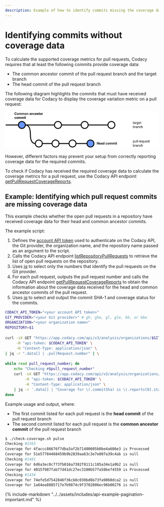 ```yaml
---
description: Example of how to identify commits missing the coverage data required for calculating the coverage metrics of pull requests.
---
```


# Identifying commits without coverage data

To calculate the supported coverage metrics for pull requests, Codacy requires that at least the following commits provide coverage data:

-   The common ancestor commit of the pull request branch and the target branch
-   The head commit of the pull request branch

The following diagram highlights the commits that must have received coverage data for Codacy to display the coverage variation metric on a pull request:

![Commits that must have received coverage data](../../coverage-reporter/images/coverage-pr-commits.png)

However, different factors may prevent your setup from correctly reporting coverage data for the required commits.

To check if Codacy has received the required coverage data to calculate the coverage metrics for a pull request, use the Codacy API endpoint [getPullRequestCoverageReports](https://api.codacy.com/api/api-docs#getpullrequestcoveragereports).

## Example: Identifying which pull request commits are missing coverage data

This example checks whether the open pull requests in a repository have received coverage data for their head and common ancestor commits.

The example script:

1.  Defines the [account API token](../api-tokens.md#account-api-tokens) used to authenticate on the Codacy API, the Git provider, the organization name, and the repository name passed as an argument to the script.
1.  Calls the Codacy API endpoint [listRepositoryPullRequests](https://api.codacy.com/api/api-docs#listrepositorypullrequests) to retrieve the list of open pull requests on the repository.
1.  Uses [jq](https://github.com/stedolan/jq) to select only the numbers that identify the pull requests on the Git provider.
1.  For each pull request, outputs the pull request number and calls the Codacy API endpoint [getPullRequestCoverageReports](https://api.codacy.com/api/api-docs#getpullrequestcoveragereports) to obtain the information about the coverage data received for the head and common ancestor commits of the pull request.
1.  Uses [jq](https://github.com/stedolan/jq) to select and output the commit SHA-1 and coverage status for the commits.

```bash
CODACY_API_TOKEN="<your account API token>"
GIT_PROVIDER="<your Git provider>" # gh, ghe, gl, gle, bb, or bbe
ORGANIZATION="<your organization name>"
REPOSITORY=$1

curl -sX GET "https://app.codacy.com/api/v3/analysis/organizations/$GIT_PROVIDER/$ORGANIZATION/repositories/$REPOSITORY/pull-requests" \
     -H "api-token: $CODACY_API_TOKEN" \
     -H "Content-Type: application/json" \
| jq -r ".data[] | .pullRequest.number" | \

while read pull_request_number; do
    echo "Checking #$pull_request_number"
    curl -sX GET "https://app.codacy.com/api/v3/analysis/organizations/$GIT_PROVIDER/$ORGANIZATION/repositories/$REPOSITORY/pull-requests/$pull_request_number/coverage/status" \
         -H "api-token: $CODACY_API_TOKEN" \
         -H "Content-Type: application/json" \
    | jq -r '.data[] | "Coverage for \(.commitSha) is \(.reports[0].status)"'
done
```

Example usage and output, where:

-   The first commit listed for each pull request is the **head commit** of the pull request branch
-   The second commit listed for each pull request is the **common ancestor commit** of the pull request branch

```bash
$ ./check-coverage.sh pulse
Checking #1563
Coverage for 4faccc86676f7dba3af2b71400605b0be4a686e3 is Processed
Coverage for 51e57784468459b9b2839aa63c3e7e807a39c4ab is null
Checking #1481
Coverage for 6d6a3ec0c773fb016a7302f8111c185a34e1a9b2 is null
Coverage for 4015f987fab77d41dc27ec3100b57fa58bef4559 is Processed
Checking #1434
Coverage for 74efe5d7542846f36cb8c030bd6b73fa9060dca2 is null
Coverage for 1a64ea8885717e7b9874c9f3702806ec96b00276 is null
```

{% include-markdown "../../assets/includes/api-example-pagination-important.md" %}
